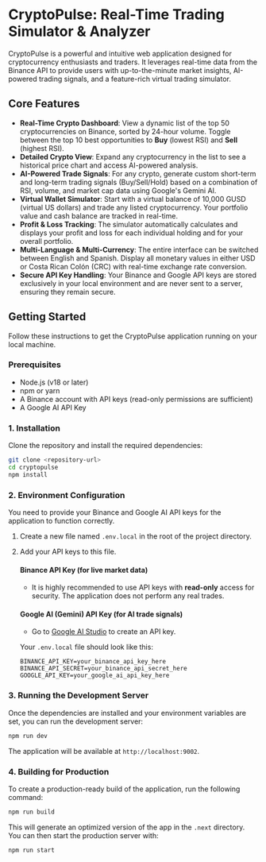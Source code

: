 # CryptoPulse: Real-Time Trading Simulator & Analyzer

CryptoPulse is a powerful and intuitive web application designed for cryptocurrency enthusiasts and traders. It leverages real-time data from the Binance API to provide users with up-to-the-minute market insights, AI-powered trading signals, and a feature-rich virtual trading simulator.

## Core Features

- **Real-Time Crypto Dashboard**: View a dynamic list of the top 50 cryptocurrencies on Binance, sorted by 24-hour volume. Toggle between the top 10 best opportunities to **Buy** (lowest RSI) and **Sell** (highest RSI).
- **Detailed Crypto View**: Expand any cryptocurrency in the list to see a historical price chart and access AI-powered analysis.
- **AI-Powered Trade Signals**: For any crypto, generate custom short-term and long-term trading signals (Buy/Sell/Hold) based on a combination of RSI, volume, and market cap data using Google's Gemini AI.
- **Virtual Wallet Simulator**: Start with a virtual balance of 10,000 GUSD (virtual US dollars) and trade any listed cryptocurrency. Your portfolio value and cash balance are tracked in real-time.
- **Profit & Loss Tracking**: The simulator automatically calculates and displays your profit and loss for each individual holding and for your overall portfolio.
- **Multi-Language & Multi-Currency**: The entire interface can be switched between English and Spanish. Display all monetary values in either USD or Costa Rican Colón (CRC) with real-time exchange rate conversion.
- **Secure API Key Handling**: Your Binance and Google API keys are stored exclusively in your local environment and are never sent to a server, ensuring they remain secure.

## Getting Started

Follow these instructions to get the CryptoPulse application running on your local machine.

### Prerequisites

- Node.js (v18 or later)
- npm or yarn
- A Binance account with API keys (read-only permissions are sufficient)
- A Google AI API Key

### 1. Installation

Clone the repository and install the required dependencies:

```bash
git clone <repository-url>
cd cryptopulse
npm install
```

### 2. Environment Configuration

You need to provide your Binance and Google AI API keys for the application to function correctly.

1.  Create a new file named `.env.local` in the root of the project directory.
2.  Add your API keys to this file.

    #### Binance API Key (for live market data)
    - It is highly recommended to use API keys with **read-only** access for security. The application does not perform any real trades.

    #### Google AI (Gemini) API Key (for AI trade signals)
    - Go to [Google AI Studio](https://aistudio.google.com/app/apikey) to create an API key.

    Your `.env.local` file should look like this:

    ```
    BINANCE_API_KEY=your_binance_api_key_here
    BINANCE_API_SECRET=your_binance_api_secret_here
    GOOGLE_API_KEY=your_google_ai_api_key_here
    ```

### 3. Running the Development Server

Once the dependencies are installed and your environment variables are set, you can run the development server:

```bash
npm run dev
```

The application will be available at `http://localhost:9002`.

### 4. Building for Production

To create a production-ready build of the application, run the following command:

```bash
npm run build
```

This will generate an optimized version of the app in the `.next` directory. You can then start the production server with:

```bash
npm run start
```
